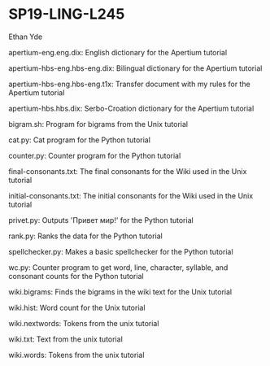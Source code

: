 # SP19-LING-L245

Ethan Yde

apertium-eng.eng.dix:
English dictionary for the Apertium tutorial

apertium-hbs-eng.hbs-eng.dix:
Bilingual dictionary for the Apertium tutorial

apertium-hbs-eng.hbs-eng.t1x:
Transfer document with my rules for the Apertium tutorial

apertium-hbs.hbs.dix:
Serbo-Croation dictionary for the Apertium tutorial

bigram.sh:
Program for bigrams from the Unix tutorial

cat.py:
Cat program for the Python tutorial

counter.py:
Counter program for the Python tutorial

final-consonants.txt:
The final consonants for the Wiki used in the Unix tutorial

initial-consonants.txt:
The initial consonants for the Wiki used in the Unix tutorial

privet.py:
Outputs 'Привет мир!' for the Python tutorial

rank.py:
Ranks the data for the Python tutorial

spellchecker.py:
Makes a basic spellchecker for the Python tutorial

wc.py:
Counter program to get word, line, character, syllable, and consonant counts for the Python tutorial

wiki.bigrams:
Finds the bigrams in the wiki text for the Unix tutorial

wiki.hist:
Word count for the Unix tutorial

wiki.nextwords:
Tokens from the unix tutorial

wiki.txt:
Text from the unix tutorial

wiki.words:
Tokens from the unix tutorial

